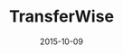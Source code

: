 ---
layout: site
title: "TransferWise"
date: 2015-10-09
categories: [finance]
version: 1.5.11
major: 1
minor: 5
patch: 11
slug: transferwise
link: https://transferwise.com/
submitter: matteogamba
permalink: /sites/:slug
---